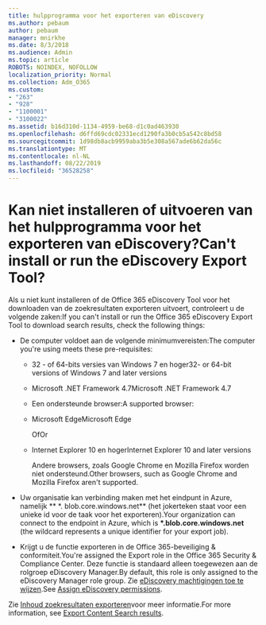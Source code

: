 ```yaml
---
title: hulpprogramma voor het exporteren van eDiscovery
ms.author: pebaum
author: pebaum
manager: mnirkhe
ms.date: 8/3/2018
ms.audience: Admin
ms.topic: article
ROBOTS: NOINDEX, NOFOLLOW
localization_priority: Normal
ms.collection: Adm_O365
ms.custom:
- "263"
- "928"
- "1100001"
- "3100022"
ms.assetid: b16d310d-1134-4959-be68-d1c0ad463930
ms.openlocfilehash: d6ffd69cdc02331ecd1290fa3b0cb5a542c8bd58
ms.sourcegitcommit: 1d98db8acb9959aba3b5e308a567ade6b62da56c
ms.translationtype: MT
ms.contentlocale: nl-NL
ms.lasthandoff: 08/22/2019
ms.locfileid: "36528258"
---
```

# <a name="cant-install-or-run-the-ediscovery-export-tool"></a><span data-ttu-id="018e5-102">Kan niet installeren of uitvoeren van het hulpprogramma voor het exporteren van eDiscovery?</span><span class="sxs-lookup"><span data-stu-id="018e5-102">Can't install or run the eDiscovery Export Tool?</span></span>

<span data-ttu-id="018e5-103">Als u niet kunt installeren of de Office 365 eDiscovery Tool voor het downloaden van de zoekresultaten exporteren uitvoert, controleert u de volgende zaken:</span><span class="sxs-lookup"><span data-stu-id="018e5-103">If you can't install or run the Office 365 eDiscovery Export Tool to download search results, check the following things:</span></span>
  
- <span data-ttu-id="018e5-104">De computer voldoet aan de volgende minimumvereisten:</span><span class="sxs-lookup"><span data-stu-id="018e5-104">The computer you're using meets these pre-requisites:</span></span>

  - <span data-ttu-id="018e5-105">32 - of 64-bits versies van Windows 7 en hoger</span><span class="sxs-lookup"><span data-stu-id="018e5-105">32- or 64-bit versions of Windows 7 and later versions</span></span>

  - <span data-ttu-id="018e5-106">Microsoft .NET Framework 4.7</span><span class="sxs-lookup"><span data-stu-id="018e5-106">Microsoft .NET Framework 4.7</span></span>

  - <span data-ttu-id="018e5-107">Een ondersteunde browser:</span><span class="sxs-lookup"><span data-stu-id="018e5-107">A supported browser:</span></span>

  - <span data-ttu-id="018e5-108">Microsoft Edge</span><span class="sxs-lookup"><span data-stu-id="018e5-108">Microsoft Edge</span></span>

    <span data-ttu-id="018e5-109">Of</span><span class="sxs-lookup"><span data-stu-id="018e5-109">Or</span></span>

  - <span data-ttu-id="018e5-110">Internet Explorer 10 en hoger</span><span class="sxs-lookup"><span data-stu-id="018e5-110">Internet Explorer 10 and later versions</span></span>

    <span data-ttu-id="018e5-111">Andere browsers, zoals Google Chrome en Mozilla Firefox worden niet ondersteund.</span><span class="sxs-lookup"><span data-stu-id="018e5-111">Other browsers, such as Google Chrome and Mozilla Firefox aren't supported.</span></span>

- <span data-ttu-id="018e5-112">Uw organisatie kan verbinding maken met het eindpunt in Azure, namelijk \*\* \*. blob.core.windows.net\*\* (het jokerteken staat voor een unieke id voor de taak voor het exporteren).</span><span class="sxs-lookup"><span data-stu-id="018e5-112">Your organization can connect to the endpoint in Azure, which is **\*.blob.core.windows.net** (the wildcard represents a unique identifier for your export job).</span></span>

- <span data-ttu-id="018e5-113">Krijgt u de functie exporteren in de Office 365-beveiliging &amp; conformiteit.</span><span class="sxs-lookup"><span data-stu-id="018e5-113">You're assigned the Export role in the Office 365 Security &amp; Compliance Center.</span></span> <span data-ttu-id="018e5-114">Deze functie is standaard alleen toegewezen aan de rolgroep eDiscovery Manager.</span><span class="sxs-lookup"><span data-stu-id="018e5-114">By default, this role is only assigned to the eDiscovery Manager role group.</span></span> <span data-ttu-id="018e5-115">Zie [eDiscovery machtigingen toe te wijzen](https://support.office.com/article/assign-ediscovery-permissions-in-the-office-365-security-compliance-center-5b9a067b-9d2e-4aa5-bb33-99d8c0d0b5d7#moreinfo).</span><span class="sxs-lookup"><span data-stu-id="018e5-115">See [Assign eDiscovery permissions](https://support.office.com/article/assign-ediscovery-permissions-in-the-office-365-security-compliance-center-5b9a067b-9d2e-4aa5-bb33-99d8c0d0b5d7#moreinfo).</span></span>

<span data-ttu-id="018e5-116">Zie [Inhoud zoekresultaten exporteren](https://support.office.com/article/Export-Content-Search-results-from-the-Office-365-Security-Compliance-Center-ed48d448-3714-4c42-85f5-10f75f6a4278)voor meer informatie.</span><span class="sxs-lookup"><span data-stu-id="018e5-116">For more information, see [Export Content Search results](https://support.office.com/article/Export-Content-Search-results-from-the-Office-365-Security-Compliance-Center-ed48d448-3714-4c42-85f5-10f75f6a4278).</span></span>
  
